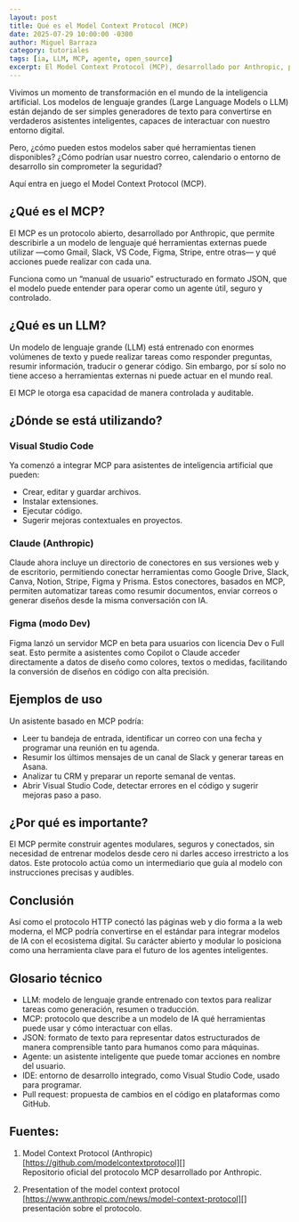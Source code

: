 ```yaml
---
layout: post
title: Qué es el Model Context Protocol (MCP)
date: 2025-07-29 10:00:00 -0300
author: Miguel Barraza
category: tutoriales
tags: [ia, LLM, MCP, agente, open_source]
excerpt: El Model Context Protocol (MCP), desarrollado por Anthropic, permite a los modelos de lenguaje interactuar con herramientas externas de forma controlada y segura. Ya se está integrando en plataformas como VS Code, gpt  o gemini, y apunta a convertirse en un nuevo estándar abierto.
---
```


Vivimos un momento de transformación en el mundo de la inteligencia artificial. Los modelos de lenguaje grandes (Large Language Models o LLM) están dejando de ser simples generadores de texto para convertirse en verdaderos asistentes inteligentes, capaces de interactuar con nuestro entorno digital.

Pero, ¿cómo pueden estos modelos saber qué herramientas tienen disponibles? ¿Cómo podrían usar nuestro correo, calendario o entorno de desarrollo sin comprometer la seguridad?

Aquí entra en juego el Model Context Protocol (MCP).

## ¿Qué es el MCP?

El MCP es un protocolo abierto, desarrollado por Anthropic, que permite describirle a un modelo de lenguaje qué herramientas externas puede utilizar —como Gmail, Slack, VS Code, Figma, Stripe, entre otras— y qué acciones puede realizar con cada una.

Funciona como un “manual de usuario” estructurado en formato JSON, que el modelo puede entender para operar como un agente útil, seguro y controlado.

## ¿Qué es un LLM?

Un modelo de lenguaje grande (LLM) está entrenado con enormes volúmenes de texto y puede realizar tareas como responder preguntas, resumir información, traducir o generar código. Sin embargo, por sí solo no tiene acceso a herramientas externas ni puede actuar en el mundo real.

El MCP le otorga esa capacidad de manera controlada y auditable.

## ¿Dónde se está utilizando?

### Visual Studio Code

Ya comenzó a integrar MCP para asistentes de inteligencia artificial que pueden:

- Crear, editar y guardar archivos.
- Instalar extensiones.
- Ejecutar código.
- Sugerir mejoras contextuales en proyectos.

### Claude (Anthropic)

Claude ahora incluye un directorio de conectores en sus versiones web y de escritorio, permitiendo conectar herramientas como Google Drive, Slack, Canva, Notion, Stripe, Figma y Prisma. Estos conectores, basados en MCP, permiten automatizar tareas como resumir documentos, enviar correos o generar diseños desde la misma conversación con IA.

### Figma (modo Dev)

Figma lanzó un servidor MCP en beta para usuarios con licencia Dev o Full seat. Esto permite a asistentes como Copilot o Claude acceder directamente a datos de diseño como colores, textos o medidas, facilitando la conversión de diseños en código con alta precisión.

## Ejemplos de uso

Un asistente basado en MCP podría:

- Leer tu bandeja de entrada, identificar un correo con una fecha y programar una reunión en tu agenda.
- Resumir los últimos mensajes de un canal de Slack y generar tareas en Asana.
- Analizar tu CRM y preparar un reporte semanal de ventas.
- Abrir Visual Studio Code, detectar errores en el código y sugerir mejoras paso a paso.

## ¿Por qué es importante?

El MCP permite construir agentes modulares, seguros y conectados, sin necesidad de entrenar modelos desde cero ni darles acceso irrestricto a los datos. Este protocolo actúa como un intermediario que guía al modelo con instrucciones precisas y audibles.

## Conclusión

Así como el protocolo HTTP conectó las páginas web y dio forma a la web moderna, el MCP podría convertirse en el estándar para integrar modelos de IA con el ecosistema digital. Su carácter abierto y modular lo posiciona como una herramienta clave para el futuro de los agentes inteligentes.

## Glosario técnico

- LLM: modelo de lenguaje grande entrenado con textos para realizar tareas como generación, resumen o traducción.
- MCP: protocolo que describe a un modelo de IA qué herramientas puede usar y cómo interactuar con ellas.
- JSON: formato de texto para representar datos estructurados de manera comprensible tanto para humanos como para máquinas.
- Agente: un asistente inteligente que puede tomar acciones en nombre del usuario.
- IDE: entorno de desarrollo integrado, como Visual Studio Code, usado para programar.
- Pull request: propuesta de cambios en el código en plataformas como GitHub.

## Fuentes:

1. Model Context Protocol (Anthropic)  
[https://github.com/modelcontextprotocol][]  
Repositorio oficial del protocolo MCP desarrollado por Anthropic.

2. Presentation of the model context protocol  
[https://www.anthropic.com/news/model-context-protocol][]  
presentación sobre el protocolo.